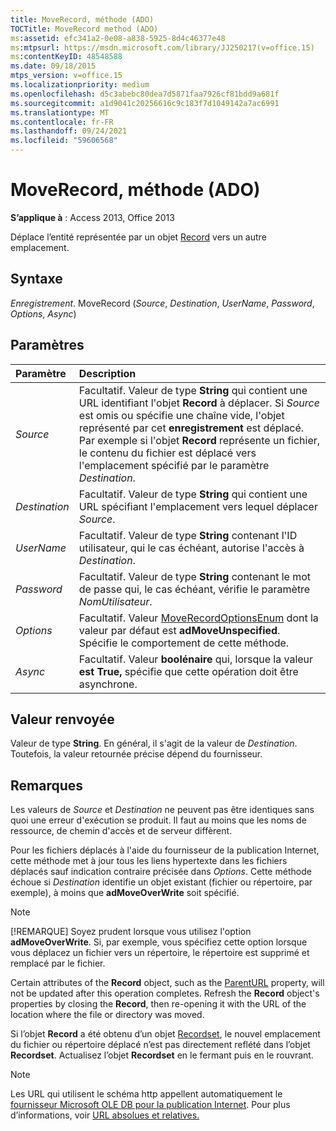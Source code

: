```yaml
---
title: MoveRecord, méthode (ADO)
TOCTitle: MoveRecord method (ADO)
ms:assetid: efc341a2-0e08-a838-5925-8d4c46377e48
ms:mtpsurl: https://msdn.microsoft.com/library/JJ250217(v=office.15)
ms:contentKeyID: 48548588
ms.date: 09/18/2015
mtps_version: v=office.15
ms.localizationpriority: medium
ms.openlocfilehash: d5c3abebc80dea7d5871faa7926cf81bdd9a681f
ms.sourcegitcommit: a1d9041c20256616c9c183f7d1049142a7ac6991
ms.translationtype: MT
ms.contentlocale: fr-FR
ms.lasthandoff: 09/24/2021
ms.locfileid: "59606568"
---
```

# <a name="moverecord-method-ado"></a>MoveRecord, méthode (ADO)

**S’applique à** : Access 2013, Office 2013
 
Déplace l’entité représentée par un objet [Record](record-object-ado.md) vers un autre emplacement.

## <a name="syntax"></a>Syntaxe

*Enregistrement*. MoveRecord (*Source*, *Destination*, *UserName*, *Password*, *Options*, *Async*)

## <a name="parameters"></a>Paramètres

|Paramètre|Description|
|:--------|:----------|
|*Source* |Facultatif. Valeur de type **String** qui contient une URL identifiant l'objet **Record** à déplacer. Si *Source* est omis ou spécifie une chaîne vide, l'objet représenté par cet **enregistrement** est déplacé. Par exemple si l'objet **Record** représente un fichier, le contenu du fichier est déplacé vers l'emplacement spécifié par le paramètre *Destination*.|
|*Destination* |Facultatif. Valeur de type **String** qui contient une URL spécifiant l'emplacement vers lequel déplacer *Source*.|
|*UserName* |Facultatif. Valeur de type **String** contenant l'ID utilisateur, qui le cas échéant, autorise l'accès à *Destination*.|
|*Password* |Facultatif. Valeur de type **String** contenant le mot de passe qui, le cas échéant, vérifie le paramètre *NomUtilisateur*.|
|*Options* |Facultatif. Valeur [MoveRecordOptionsEnum](moverecordoptionsenum.md) dont la valeur par défaut est **adMoveUnspecified**. Spécifie le comportement de cette méthode.|
|*Async* |Facultatif. Valeur **boolénaire** qui, lorsque la valeur **est True,** spécifie que cette opération doit être asynchrone.|

## <a name="return-value"></a>Valeur renvoyée

Valeur de type **String**. En général, il s'agit de la valeur de *Destination*. Toutefois, la valeur retournée précise dépend du fournisseur.

## <a name="remarks"></a>Remarques

Les valeurs de *Source* et *Destination* ne peuvent pas être identiques sans quoi une erreur d'exécution se produit. Il faut au moins que les noms de ressource, de chemin d'accès et de serveur diffèrent.

Pour les fichiers déplacés à l'aide du fournisseur de la publication Internet, cette méthode met à jour tous les liens hypertexte dans les fichiers déplacés sauf indication contraire précisée dans *Options*. Cette méthode échoue si *Destination* identifie un objet existant (fichier ou répertoire, par exemple), à moins que **adMoveOverWrite** soit spécifié.

> [!NOTE]
> [!REMARQUE] Soyez prudent lorsque vous utilisez l'option **adMoveOverWrite**. Si, par exemple, vous spécifiez cette option lorsque vous déplacez un fichier vers un répertoire, le répertoire est supprimé et remplacé par le fichier.

Certain attributes of the **Record** object, such as the [ParentURL](parenturl-property-ado.md) property, will not be updated after this operation completes. Refresh the **Record** object's properties by closing the **Record**, then re-opening it with the URL of the location where the file or directory was moved.

Si l’objet **Record** a été obtenu d’un objet [Recordset](recordset-object-ado.md), le nouvel emplacement du fichier ou répertoire déplacé n’est pas directement reflété dans l’objet **Recordset**. Actualisez l’objet **Recordset** en le fermant puis en le rouvrant.

> [!NOTE]
> Les URL qui utilisent le schéma http appellent automatiquement le [fournisseur Microsoft OLE DB pour la publication Internet](microsoft-ole-db-provider-for-internet-publishing.md). Pour plus d’informations, voir [URL absolues et relatives.](absolute-and-relative-urls.md)


